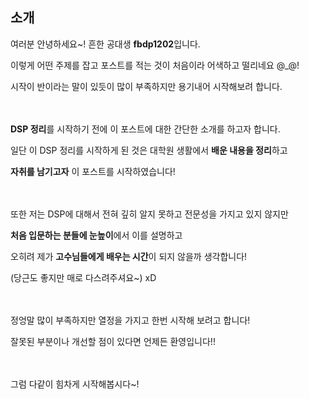 <!-- ---
layout: post
title: < DSP 정리 > 0. DSP 정리 시작!
category: dev
permalink: /DSP/:year/:month/:day/:title/
tags: dev dsp DSP정리시리즈
comments: true
--- -->
## 소개
여러분 안녕하세요~! 흔한 공대생 **fbdp1202**입니다.

이렇게 어떤 주제를 잡고 포스트를 적는 것이 처음이라 어색하고 떨리네요 @_@!

시작이 반이라는 말이 있듯이 많이 부족하지만 용기내어 시작해보려 합니다.<br><br><br>

**DSP 정리**를 시작하기 전에 이 포스트에 대한 간단한 소개를 하고자 합니다.

일단 이 DSP 정리를 시작하게 된 것은 대학원 생활에서 **배운 내용을 정리**하고

**자취를 남기고자** 이 포스트를 시작하였습니다! <br><br><br>

또한 저는 DSP에 대해서 전혀 깊히 알지 못하고 전문성을 가지고 있지 않지만

**처음 입문하는 분들에 눈높이**에서 이를 설명하고

오히려 제가 **고수님들에게 배우는 시간**이 되지 않을까 생각합니다!

(당근도 좋지만 매로 다스려주셔요~) xD <br><br><br>

정엉말 많이 부족하지만 열정을 가지고 한번 시작해 보려고 합니다!

잘못된 부분이나 개선할 점이 있다면 언제든 환영입니다!! <br><br><br>

그럼 다같이 힘차게 시작해봅시다~!
